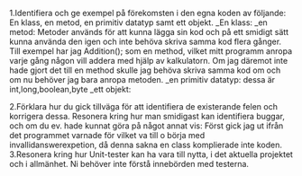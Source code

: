 1.Identifiera och ge exempel på förekomsten i den egna koden av följande: En klass, en metod, en primitiv datatyp samt ett objekt.
_En klass:
_en metod: Metoder används för att kunna lägga sin kod och på ett smidigt sätt kunna använda den igen och inte behöva skriva samma kod flera gånger. Till exempel har jag Addition(); som en method, vilket mitt programm anropa varje gång någon vill addera med hjälp av kalkulatorn. Om jag däremot inte hade gjort det till en method skulle jag behöva skriva samma kod om och om nu behöver jag bara anropa metoden. 
_en primitiv datatyp: dessa är int,long,boolean,byte
_ett objekt: 



2.Förklara hur du gick tillväga för att identifiera de existerande felen och korrigera dessa. Resonera kring hur man smidigast kan identifiera buggar, och om du ev. hade kunnat göra på något annat vis: Först gick jag ut ifrån det programmet varnade för vilket va till o börja med invallidanswerexpetion, då denna sakna en class komplierade inte koden. 
3.Resonera kring hur Unit-tester kan ha vara till nytta, i det aktuella projektet och i allmänhet. Ni behöver inte förstå innebörden med testerna.